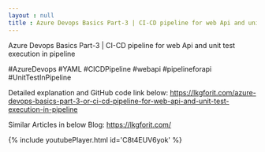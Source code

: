 ```yaml
---
layout : null
title : Azure Devops Basics Part-3 | CI-CD pipeline for web Api and unit test execution in pipeline
---
```


Azure Devops Basics Part-3 | CI-CD pipeline for web Api and unit test execution in pipeline

#AzureDevops #YAML #CICDPipeline #webapi #pipelineforapi #UnitTestInPipeline

Detailed explanation and GitHub code link below:
https://lkgforit.com/azure-devops-basics-part-3-or-ci-cd-pipeline-for-web-api-and-unit-test-execution-in-pipeline

Similar Articles in below Blog:
https://lkgforit.com/



{% include youtubePlayer.html id='C8t4EUV6yok' %}
